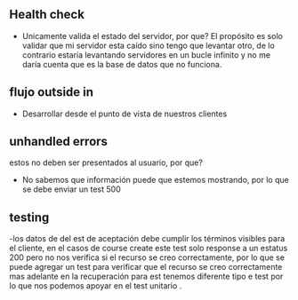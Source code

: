 ## Health check

- Unicamente valida el estado del servidor, por que?
  El propósito es solo validar que mi servidor esta caído sino tengo que levantar otro, de lo contrario estaría levantando servidores en un bucle infinito y no me daría cuenta que es la base de datos que no funciona.

## flujo outside in

- Desarrollar desde el punto de vista de nuestros clientes

## unhandled errors

estos no deben ser presentados al usuario, por que?

- No sabemos que información puede que estemos mostrando, por lo que se debe enviar un test 500

## testing

-los datos de del est de aceptación debe cumplir los términos visibles para el cliente, en el casos de course create este test solo response a un estatus 200 pero no nos verifica si el recurso se creo correctamente, por lo que se puede agregar un test para verificar que el recurso se creo correctamente mas adelante en la recuperación
para est tenemos diferente tipo e test por lo que nos podemos apoyar en el test unitario .
